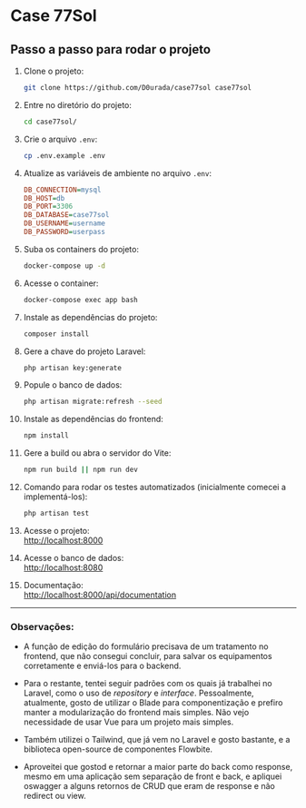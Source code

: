 # Case 77Sol

## Passo a passo para rodar o projeto

1. Clone o projeto:
    ```sh
    git clone https://github.com/D0urada/case77sol case77sol
    ```

2. Entre no diretório do projeto:
    ```sh
    cd case77sol/
    ```

3. Crie o arquivo `.env`:
    ```sh
    cp .env.example .env
    ```

4. Atualize as variáveis de ambiente no arquivo `.env`:
    ```ini
    DB_CONNECTION=mysql
    DB_HOST=db
    DB_PORT=3306
    DB_DATABASE=case77sol
    DB_USERNAME=username
    DB_PASSWORD=userpass
    ```

5. Suba os containers do projeto:
    ```sh
    docker-compose up -d
    ```

6. Acesse o container:
    ```sh
    docker-compose exec app bash
    ```

7. Instale as dependências do projeto:
    ```sh
    composer install
    ```

8. Gere a chave do projeto Laravel:
    ```sh
    php artisan key:generate
    ```

9. Popule o banco de dados:
    ```sh
    php artisan migrate:refresh --seed
    ```

10. Instale as dependências do frontend:
    ```sh
    npm install
    ```

11. Gere a build ou abra o servidor do Vite:
    ```sh
    npm run build || npm run dev
    ```

12. Comando para rodar os testes automatizados (inicialmente comecei a implementá-los):
    ```sh
    php artisan test
    ```

13. Acesse o projeto:  
    [http://localhost:8000](http://localhost:8000)

14. Acesse o banco de dados:  
    [http://localhost:8080](http://localhost:8080)

15. Documentação:  
    [http://localhost:8000/api/documentation](http://localhost:8000/api/documentation)

---

### Observações:

- A função de edição do formulário precisava de um tratamento no frontend, que não consegui concluir, para salvar os equipamentos corretamente e enviá-los para o backend.

- Para o restante, tentei seguir padrões com os quais já trabalhei no Laravel, como o uso de *repository* e *interface*. Pessoalmente, atualmente, gosto de utilizar o Blade para componentização e prefiro manter a modularização do frontend mais simples. Não vejo necessidade de usar Vue para um projeto mais simples.

- Também utilizei o Tailwind, que já vem no Laravel e gosto bastante, e a biblioteca open-source de componentes Flowbite.

- Aproveitei que gostod e retornar a maior parte do back como response, mesmo em uma aplicação sem separação de front e back, e apliquei oswagger a alguns retornos de CRUD que eram de response e não redirect ou view.
